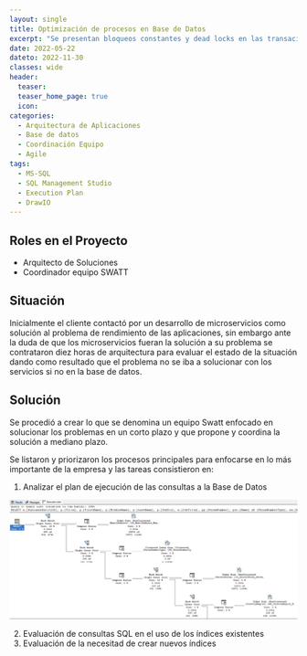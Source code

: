```yaml
---
layout: single
title: Optimización de procesos en Base de Datos
excerpt: "Se presentan bloqueos constantes y dead locks en las transaciones agrabado por un alto tiempo de consumo en las operaciones de los usuarios. El trabajo consistió en una análisis de operaciones realizadas en base de datos para optimizar el rendimiento de la base de datos mediante índices u optimizando las sentencias SQL al evaluar el rendimiento dando como resultado tiempos de respuesta mejorados en mas del 90%"
date: 2022-05-22
dateto: 2022-11-30
classes: wide
header:
  teaser: 
  teaser_home_page: true
  icon: 
categories:
  - Arquitectura de Aplicaciones
  - Base de datos
  - Coordinación Equipo
  - Agile
tags:  
  - MS-SQL
  - SQL Management Studio
  - Execution Plan
  - DrawIO
---
```


## Roles en el Proyecto

- Arquitecto de Soluciones
- Coordinador equipo SWATT

## Situación

  Inicialmente el cliente contactó por un desarrollo de microservicios como solución al problema de rendimiento de las aplicaciones, sin embargo ante la duda de que los microservicios fueran la solución a su problema se contrataron diez horas de arquitectura para evaluar el estado de la situación dando como resultado que el problema no se iba a solucionar con los servicios si no en la base de datos. 

## Solución

  Se procedió a crear lo que se denomina un equipo Swatt enfocado en solucionar los problemas en un corto plazo y que propone y coordina la solución a mediano plazo.

  Se listaron y priorizaron los procesos principales para enfocarse en lo más importante de la empresa y las tareas consistieron en:

  1.  Analizar el plan de ejecución de las consultas a la Base de Datos

  ![](../assets/images/ExecutionPlan.jpg)

  2. Evaluación de consultas SQL en el uso de los índices existentes
  3. Evaluación de la necesitad de crear nuevos índices


  

  
  
